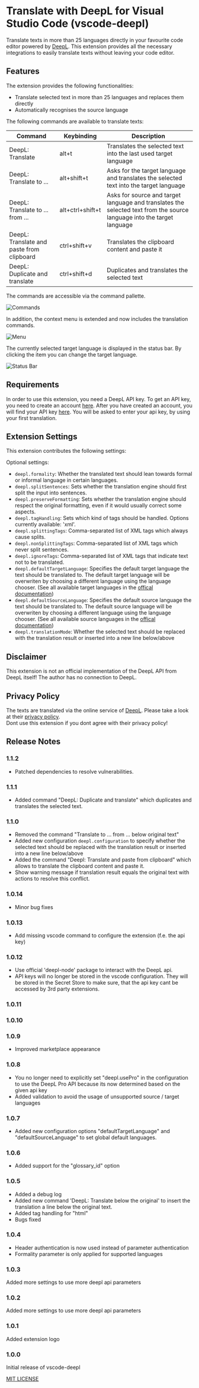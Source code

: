 # Translate with DeepL for Visual Studio Code (vscode-deepl)

Translate texts in more than 25 languages directly in your favourite code editor powered by [DeepL](https://www.deepl.com/translator).
This extension provides all the necessary integrations to easily translate texts without leaving your code editor.

## Features

The extension provides the following functionalities:

* Translate selected text in more than 25 languages and replaces them directly
* Automatically recognises the source language

The following commands are available to translate texts:

|Command|Keybinding|Description
|---|---|---
|DeepL: Translate|alt+t|Translates the selected text into the last used target language 
|DeepL: Translate to ...|alt+shift+t|Asks for the target language and translates the selected text into the target language
|DeepL: Translate to ... from ...|alt+ctrl+shift+t|Asks for source and target language and translates the selected text from the source language into the target language
|DeepL: Translate and paste from clipboard|ctrl+shift+v|Translates the clipboard content and paste it
|DeepL: Duplicate and translate|ctrl+shift+d|Duplicates and translates the selected text

The commands are accessible via the command pallette.

![Commands](doc/command-pallette.png)

In addition, the context menu is extended and now includes the translation commands.

![Menu](doc/menu.png)

The currently selected target language is displayed in the status bar. By clicking the item you can change the target language.

![Status Bar](doc/statusbar.png)

## Requirements

In order to use this extension, you need a DeepL API key.
To get an API key, you need to create an account [here](https://www.deepl.com/pro).
After you have created an account, you will find your API key [here](https://www.deepl.com/pro-account/plan).
You will be asked to enter your api key, by using your first translation.

## Extension Settings

This extension contributes the following settings:

Optional settings:

* `deepl.formality`: Whether the translated text should lean towards formal or informal language in certain languages.
* `deepl.splitSentences`: Sets whether the translation engine should first split the input into sentences.
* `deepl.preserveFormatting`: Sets whether the translation engine should respect the original formatting, even if it would usually correct some aspects.
* `deepl.tagHandling`: Sets which kind of tags should be handled. Options currently available: 'xml'.
* `deepl.splittingTags`: Comma-separated list of XML tags which always cause splits.
* `deepl.nonSplittingTags`: Comma-separated list of XML tags which never split sentences. 
* `deepl.ignoreTags`: Comma-separated list of XML tags that indicate text not to be translated.
* `deepl.defaultTargetLanguage`: Specifies the default target language the text should be translated to. The default target language will be overwriten by choosing a different language using the language chooser. (See all available target languages in the [offical documentation](https://www.deepl.com/docs-api/translate-text))
* `deepl.defaultSourceLanguage`: Specifies the default source language the text should be translated to. The default source language will be overwriten by choosing a different language using the language chooser. (See all available source languages in the [offical documentation](https://www.deepl.com/docs-api/translate-text))
* `deepl.translationMode`: Whether the selected text should be replaced with the translation result or inserted into a new line below/above

## Disclaimer

This extension is not an official implementation of the DeepL API from DeepL itself!
The author has no connection to DeepL.

## Privacy Policy

The texts are translated via the online service of [DeepL](https://www.deepl.com). Please take a look at their [privacy policy](https://www.deepl.com/en/privacy/).  
Dont use this extension if you dont agree with their privacy policy!

## Release Notes

### 1.1.2

- Patched dependencies to resolve vulnerabilities.

### 1.1.1 

- Added command "DeepL: Duplicate and translate" which duplicates and translates the selected text.

### 1.1.0

- Removed the command "Translate to ... from ... below original text"
- Added new configuration `deepl.configuration` to specify whether the selected text should be replaced with the translation result or inserted into a new line below/above
- Added the command "Deepl: Translate and paste from clipboard" which allows to translate the clipboard content and paste it.
- Show warning message if translation result equals the original text with actions to resolve this conflict.

### 1.0.14

- Minor bug fixes

### 1.0.13

- Add missing vscode command to configure the extension (f.e. the api key)

### 1.0.12

- Use official 'deepl-node' package to interact with the DeepL api.
- API keys will no longer be stored in the vscode configuration. They will be stored in the Secret Store to make sure, that the api key cant be accessed by 3rd party extensions.

### 1.0.11
### 1.0.10
### 1.0.9

- Improved marketplace appearance

### 1.0.8

- You no longer need to explicitly set "deepl.usePro" in the configuration to use the DeepL Pro API because its now determined based on the given api key
- Added validation to avoid the usage of unsupported source / target languages

### 1.0.7

- Added new configuration options "defaultTargetLanguage" and "defaultSourceLanguage" to set global default languages.

### 1.0.6

- Added support for the "glossary_id" option

### 1.0.5

- Added a debug log
- Added new command 'DeepL: Translate below the original' to insert the translation a line below the original text.
- Added tag handling for "html"
- Bugs fixed 

### 1.0.4

- Header authentication is now used instead of parameter authentication
- Formality parameter is only applied for supported languages

### 1.0.3

Added more settings to use more deepl api parameters

### 1.0.2

Added more settings to use more deepl api parameters

### 1.0.1

Added extension logo

### 1.0.0

Initial release of vscode-deepl

[MIT LICENSE](LICENSE)
